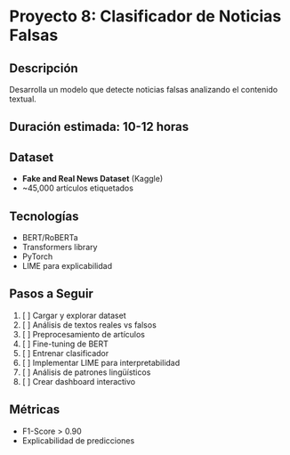 # Proyecto 8: Clasificador de Noticias Falsas

## Descripción
Desarrolla un modelo que detecte noticias falsas analizando el contenido textual.

## Duración estimada: 10-12 horas

## Dataset
- **Fake and Real News Dataset** (Kaggle)
- ~45,000 artículos etiquetados

## Tecnologías
- BERT/RoBERTa
- Transformers library
- PyTorch
- LIME para explicabilidad

## Pasos a Seguir
1. [ ] Cargar y explorar dataset
2. [ ] Análisis de textos reales vs falsos
3. [ ] Preprocesamiento de artículos
4. [ ] Fine-tuning de BERT
5. [ ] Entrenar clasificador
6. [ ] Implementar LIME para interpretabilidad
7. [ ] Análisis de patrones lingüísticos
8. [ ] Crear dashboard interactivo

## Métricas
- F1-Score > 0.90
- Explicabilidad de predicciones
